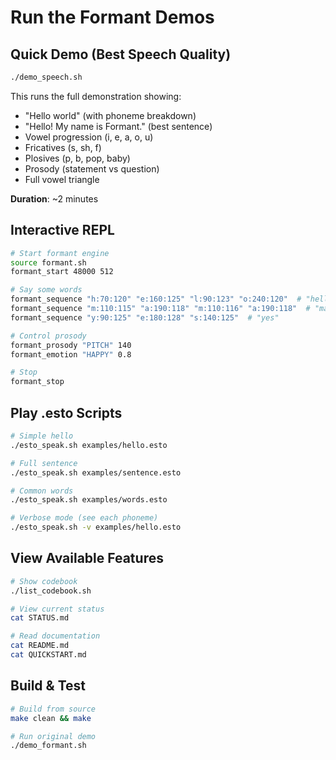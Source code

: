 # Run the Formant Demos

## Quick Demo (Best Speech Quality)

```bash
./demo_speech.sh
```

This runs the full demonstration showing:
- "Hello world" (with phoneme breakdown)
- "Hello! My name is Formant." (best sentence)
- Vowel progression (i, e, a, o, u)
- Fricatives (s, sh, f)
- Plosives (p, b, pop, baby)
- Prosody (statement vs question)
- Full vowel triangle

**Duration**: ~2 minutes

## Interactive REPL

```bash
# Start formant engine
source formant.sh
formant_start 48000 512

# Say some words
formant_sequence "h:70:120" "e:160:125" "l:90:123" "o:240:120"  # "hello"
formant_sequence "m:110:115" "a:190:118" "m:110:116" "a:190:118"  # "mama"
formant_sequence "y:90:125" "e:180:128" "s:140:125"  # "yes"

# Control prosody
formant_prosody "PITCH" 140
formant_emotion "HAPPY" 0.8

# Stop
formant_stop
```

## Play .esto Scripts

```bash
# Simple hello
./esto_speak.sh examples/hello.esto

# Full sentence
./esto_speak.sh examples/sentence.esto

# Common words
./esto_speak.sh examples/words.esto

# Verbose mode (see each phoneme)
./esto_speak.sh -v examples/hello.esto
```

## View Available Features

```bash
# Show codebook
./list_codebook.sh

# View current status
cat STATUS.md

# Read documentation
cat README.md
cat QUICKSTART.md
```

## Build & Test

```bash
# Build from source
make clean && make

# Run original demo
./demo_formant.sh

